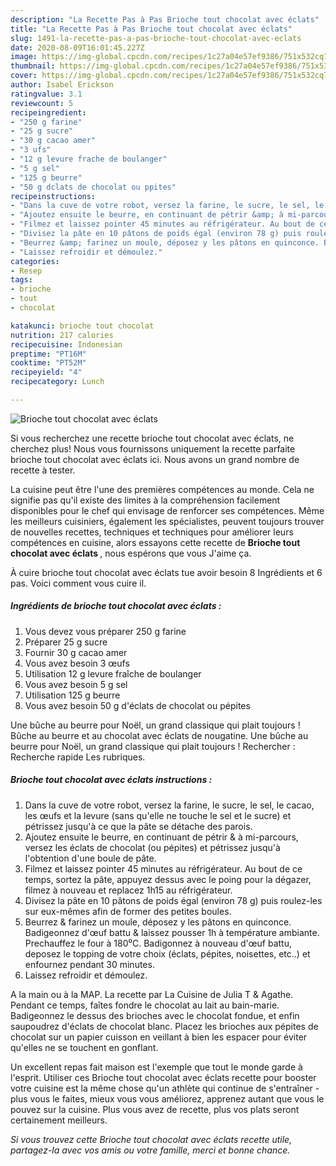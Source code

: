 ```yaml
---
description: "La Recette Pas à Pas Brioche tout chocolat avec éclats"
title: "La Recette Pas à Pas Brioche tout chocolat avec éclats"
slug: 1491-la-recette-pas-a-pas-brioche-tout-chocolat-avec-eclats
date: 2020-08-09T16:01:45.227Z
image: https://img-global.cpcdn.com/recipes/1c27a04e57ef9386/751x532cq70/brioche-tout-chocolat-avec-eclats-photo-principale-de-la-recette.jpg
thumbnail: https://img-global.cpcdn.com/recipes/1c27a04e57ef9386/751x532cq70/brioche-tout-chocolat-avec-eclats-photo-principale-de-la-recette.jpg
cover: https://img-global.cpcdn.com/recipes/1c27a04e57ef9386/751x532cq70/brioche-tout-chocolat-avec-eclats-photo-principale-de-la-recette.jpg
author: Isabel Erickson
ratingvalue: 3.1
reviewcount: 5
recipeingredient:
- "250 g farine"
- "25 g sucre"
- "30 g cacao amer"
- "3 ufs"
- "12 g levure frache de boulanger"
- "5 g sel"
- "125 g beurre"
- "50 g dclats de chocolat ou ppites"
recipeinstructions:
- "Dans la cuve de votre robot, versez la farine, le sucre, le sel, le cacao, les œufs et la levure (sans qu&#39;elle ne touche le sel et le sucre) et pétrissez jusqu&#39;à ce que la pâte se détache des parois."
- "Ajoutez ensuite le beurre, en continuant de pétrir &amp; à mi-parcours, versez les éclats de chocolat (ou pépites) et pétrissez jusqu&#39;à l&#39;obtention d&#39;une boule de pâte."
- "Filmez et laissez pointer 45 minutes au réfrigérateur. Au bout de ce temps, sortez la pâte, appuyez dessus avec le poing pour la dégazer, filmez à nouveau et replacez 1h15 au réfrigérateur."
- "Divisez la pâte en 10 pâtons de poids égal (environ 78 g) puis roulez-les sur eux-mêmes afin de former des petites boules."
- "Beurrez &amp; farinez un moule, déposez y les pâtons en quinconce. Badigeonnez d&#39;œuf battu &amp; laissez pousser 1h à température ambiante. Prechauffez le four à 180⁰C. Badigonnez à nouveau d&#39;œuf battu, deposez le topping de votre choix (éclats, pépites, noisettes, etc..) et enfournez pendant 30 minutes."
- "Laissez refroidir et démoulez."
categories:
- Resep
tags:
- brioche
- tout
- chocolat

katakunci: brioche tout chocolat 
nutrition: 217 calories
recipecuisine: Indonesian
preptime: "PT16M"
cooktime: "PT52M"
recipeyield: "4"
recipecategory: Lunch

---
```



![Brioche tout chocolat avec éclats](https://img-global.cpcdn.com/recipes/1c27a04e57ef9386/751x532cq70/brioche-tout-chocolat-avec-eclats-photo-principale-de-la-recette.jpg)

Si vous recherchez une recette brioche tout chocolat avec éclats, ne cherchez plus! Nous vous fournissons uniquement la recette parfaite brioche tout chocolat avec éclats ici. Nous avons un grand nombre de recette à tester.

La cuisine peut être l'une des premières compétences au monde. Cela ne signifie pas qu'il existe des limites à la compréhension facilement disponibles pour le chef qui envisage de renforcer ses compétences. Même les meilleurs cuisiniers, également les spécialistes, peuvent toujours trouver de nouvelles recettes, techniques et techniques pour améliorer leurs compétences en cuisine, alors essayons cette recette de <strong> Brioche tout chocolat avec éclats </strong>, nous espérons que vous J'aime ça.

<!--inarticleads1-->

À cuire brioche tout chocolat avec éclats tue avoir besoin 8 Ingrédients et 6 pas. Voici comment vous cuire il.

##### Ingrédients de brioche tout chocolat avec éclats :

1. Vous devez vous préparer 250 g farine
1. Préparer 25 g sucre
1. Fournir 30 g cacao amer
1. Vous avez besoin 3 œufs
1. Utilisation 12 g levure fraîche de boulanger
1. Vous avez besoin 5 g sel
1. Utilisation 125 g beurre
1. Vous avez besoin 50 g d&#39;éclats de chocolat ou pépites


Une bûche au beurre pour Noël, un grand classique qui plait toujours ! Bûche au beurre et au chocolat avec éclats de nougatine. Une bûche au beurre pour Noël, un grand classique qui plait toujours ! Rechercher : Recherche rapide Les rubriques. 

<!--inarticleads2-->

##### Brioche tout chocolat avec éclats instructions :

1. Dans la cuve de votre robot, versez la farine, le sucre, le sel, le cacao, les œufs et la levure (sans qu&#39;elle ne touche le sel et le sucre) et pétrissez jusqu&#39;à ce que la pâte se détache des parois.
1. Ajoutez ensuite le beurre, en continuant de pétrir &amp; à mi-parcours, versez les éclats de chocolat (ou pépites) et pétrissez jusqu&#39;à l&#39;obtention d&#39;une boule de pâte.
1. Filmez et laissez pointer 45 minutes au réfrigérateur. Au bout de ce temps, sortez la pâte, appuyez dessus avec le poing pour la dégazer, filmez à nouveau et replacez 1h15 au réfrigérateur.
1. Divisez la pâte en 10 pâtons de poids égal (environ 78 g) puis roulez-les sur eux-mêmes afin de former des petites boules.
1. Beurrez &amp; farinez un moule, déposez y les pâtons en quinconce. Badigeonnez d&#39;œuf battu &amp; laissez pousser 1h à température ambiante. Prechauffez le four à 180⁰C. Badigonnez à nouveau d&#39;œuf battu, deposez le topping de votre choix (éclats, pépites, noisettes, etc..) et enfournez pendant 30 minutes.
1. Laissez refroidir et démoulez.


A la main ou à la MAP. La recette par La Cuisine de Julia T &amp; Agathe. Pendant ce temps, faîtes fondre le chocolat au lait au bain-marie. Badigeonnez le dessus des brioches avec le chocolat fondue, et enfin saupoudrez d&#39;éclats de chocolat blanc. Placez les brioches aux pépites de chocolat sur un papier cuisson en veillant à bien les espacer pour éviter qu&#39;elles ne se touchent en gonflant. 

<!--inarticleads1-->

<p>
Un excellent repas fait maison est l'exemple que tout le monde garde à l'esprit. Utiliser ces Brioche tout chocolat avec éclats recette pour booster votre cuisine est la même chose qu'un athlète qui continue de s'entraîner - plus vous le faites, mieux vous vous améliorez, apprenez autant que vous le pouvez sur la cuisine. Plus vous avez de recette, plus vos plats seront certainement meilleurs.
</p>

<p>
<i>Si vous trouvez cette Brioche tout chocolat avec éclats recette utile, partagez-la avec vos amis ou votre famille, merci et bonne chance.</i>
</p>

